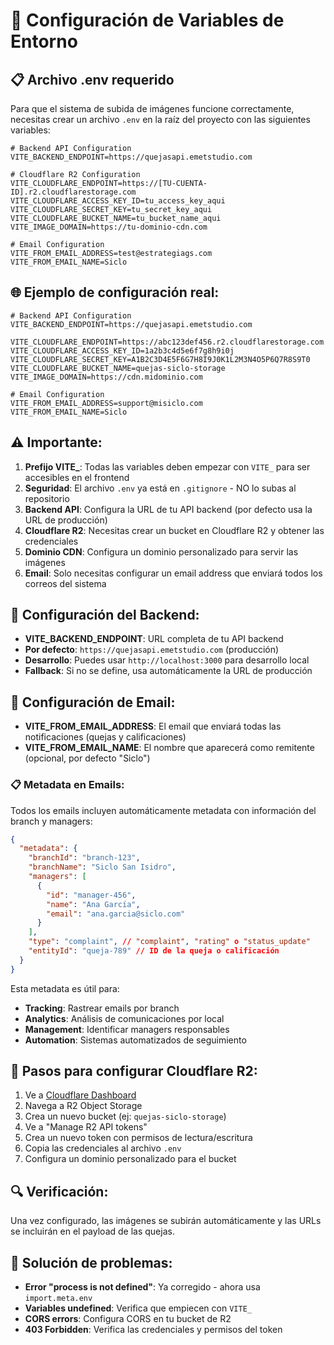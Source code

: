 # 🔧 Configuración de Variables de Entorno

## 📋 Archivo .env requerido

Para que el sistema de subida de imágenes funcione correctamente, necesitas crear un archivo `.env` en la raíz del proyecto con las siguientes variables:

```env
# Backend API Configuration
VITE_BACKEND_ENDPOINT=https://quejasapi.emetstudio.com

# Cloudflare R2 Configuration
VITE_CLOUDFLARE_ENDPOINT=https://[TU-CUENTA-ID].r2.cloudflarestorage.com
VITE_CLOUDFLARE_ACCESS_KEY_ID=tu_access_key_aqui
VITE_CLOUDFLARE_SECRET_KEY=tu_secret_key_aqui
VITE_CLOUDFLARE_BUCKET_NAME=tu_bucket_name_aqui
VITE_IMAGE_DOMAIN=https://tu-dominio-cdn.com

# Email Configuration
VITE_FROM_EMAIL_ADDRESS=test@estrategiags.com
VITE_FROM_EMAIL_NAME=Siclo
```

## 🌐 Ejemplo de configuración real:

```env
# Backend API Configuration
VITE_BACKEND_ENDPOINT=https://quejasapi.emetstudio.com

VITE_CLOUDFLARE_ENDPOINT=https://abc123def456.r2.cloudflarestorage.com
VITE_CLOUDFLARE_ACCESS_KEY_ID=1a2b3c4d5e6f7g8h9i0j
VITE_CLOUDFLARE_SECRET_KEY=A1B2C3D4E5F6G7H8I9J0K1L2M3N4O5P6Q7R8S9T0
VITE_CLOUDFLARE_BUCKET_NAME=quejas-siclo-storage
VITE_IMAGE_DOMAIN=https://cdn.midominio.com

# Email Configuration
VITE_FROM_EMAIL_ADDRESS=support@misiclo.com
VITE_FROM_EMAIL_NAME=Siclo
```

## ⚠️ Importante:

1. **Prefijo VITE_**: Todas las variables deben empezar con `VITE_` para ser accesibles en el frontend
2. **Seguridad**: El archivo `.env` ya está en `.gitignore` - NO lo subas al repositorio
3. **Backend API**: Configura la URL de tu API backend (por defecto usa la URL de producción)
4. **Cloudflare R2**: Necesitas crear un bucket en Cloudflare R2 y obtener las credenciales
5. **Dominio CDN**: Configura un dominio personalizado para servir las imágenes
6. **Email**: Solo necesitas configurar un email address que enviará todos los correos del sistema

## 🔗 Configuración del Backend:

- **VITE_BACKEND_ENDPOINT**: URL completa de tu API backend
- **Por defecto**: `https://quejasapi.emetstudio.com` (producción)
- **Desarrollo**: Puedes usar `http://localhost:3000` para desarrollo local
- **Fallback**: Si no se define, usa automáticamente la URL de producción

## 📧 Configuración de Email:

- **VITE_FROM_EMAIL_ADDRESS**: El email que enviará todas las notificaciones (quejas y calificaciones)
- **VITE_FROM_EMAIL_NAME**: El nombre que aparecerá como remitente (opcional, por defecto "Siclo")

### 📋 Metadata en Emails:

Todos los emails incluyen automáticamente metadata con información del branch y managers:

```json
{
  "metadata": {
    "branchId": "branch-123",
    "branchName": "Siclo San Isidro",
    "managers": [
      {
        "id": "manager-456",
        "name": "Ana García",
        "email": "ana.garcia@siclo.com"
      }
    ],
    "type": "complaint", // "complaint", "rating" o "status_update"
    "entityId": "queja-789" // ID de la queja o calificación
  }
}
```

Esta metadata es útil para:
- **Tracking**: Rastrear emails por branch
- **Analytics**: Análisis de comunicaciones por local
- **Management**: Identificar managers responsables
- **Automation**: Sistemas automatizados de seguimiento

## 🚀 Pasos para configurar Cloudflare R2:

1. Ve a [Cloudflare Dashboard](https://dash.cloudflare.com)
2. Navega a R2 Object Storage
3. Crea un nuevo bucket (ej: `quejas-siclo-storage`)
4. Ve a "Manage R2 API tokens"
5. Crea un nuevo token con permisos de lectura/escritura
6. Copia las credenciales al archivo `.env`
7. Configura un dominio personalizado para el bucket

## 🔍 Verificación:

Una vez configurado, las imágenes se subirán automáticamente y las URLs se incluirán en el payload de las quejas.

## 🐛 Solución de problemas:

- **Error "process is not defined"**: Ya corregido - ahora usa `import.meta.env`
- **Variables undefined**: Verifica que empiecen con `VITE_`
- **CORS errors**: Configura CORS en tu bucket de R2
- **403 Forbidden**: Verifica las credenciales y permisos del token 
